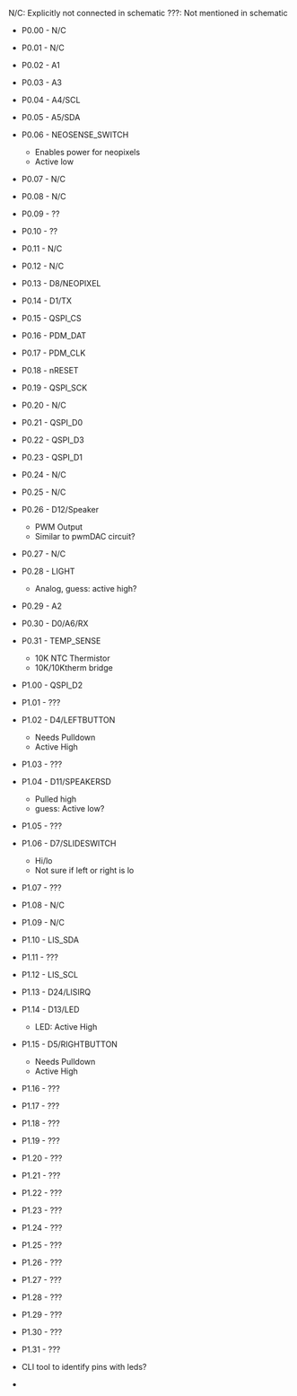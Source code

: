 N/C: Explicitly not connected in schematic
???: Not mentioned in schematic

* P0.00 - N/C
* P0.01 - N/C
* P0.02 - A1
* P0.03 - A3
* P0.04 - A4/SCL
* P0.05 - A5/SDA
* P0.06 - NEOSENSE_SWITCH
    * Enables power for neopixels
    * Active low
* P0.07 - N/C
* P0.08 - N/C
* P0.09 - ??
* P0.10 - ??
* P0.11 - N/C
* P0.12 - N/C
* P0.13 - D8/NEOPIXEL
* P0.14 - D1/TX
* P0.15 - QSPI_CS
* P0.16 - PDM_DAT
* P0.17 - PDM_CLK
* P0.18 - nRESET
* P0.19 - QSPI_SCK
* P0.20 - N/C
* P0.21 - QSPI_D0
* P0.22 - QSPI_D3
* P0.23 - QSPI_D1
* P0.24 - N/C
* P0.25 - N/C
* P0.26 - D12/Speaker
    * PWM Output
    * Similar to pwmDAC circuit?
* P0.27 - N/C
* P0.28 - LIGHT
    * Analog, guess: active high?
* P0.29 - A2
* P0.30 - D0/A6/RX
* P0.31 - TEMP_SENSE
    * 10K NTC Thermistor
    * 10K/10Ktherm bridge

* P1.00 - QSPI_D2
* P1.01 - ???
* P1.02 - D4/LEFTBUTTON
    * Needs Pulldown
    * Active High
* P1.03 - ???
* P1.04 - D11/SPEAKERSD
    * Pulled high
    * guess: Active low?
* P1.05 - ???
* P1.06 - D7/SLIDESWITCH
    * Hi/lo
    * Not sure if left or right is lo
* P1.07 - ???
* P1.08 - N/C
* P1.09 - N/C
* P1.10 - LIS_SDA
* P1.11 - ???
* P1.12 - LIS_SCL
* P1.13 - D24/LISIRQ
* P1.14 - D13/LED
    * LED: Active High
* P1.15 - D5/RIGHTBUTTON
    * Needs Pulldown
    * Active High
* P1.16 - ???
* P1.17 - ???
* P1.18 - ???
* P1.19 - ???
* P1.20 - ???
* P1.21 - ???
* P1.22 - ???
* P1.23 - ???
* P1.24 - ???
* P1.25 - ???
* P1.26 - ???
* P1.27 - ???
* P1.28 - ???
* P1.29 - ???
* P1.30 - ???
* P1.31 - ???

* CLI tool to identify pins with leds?
*
